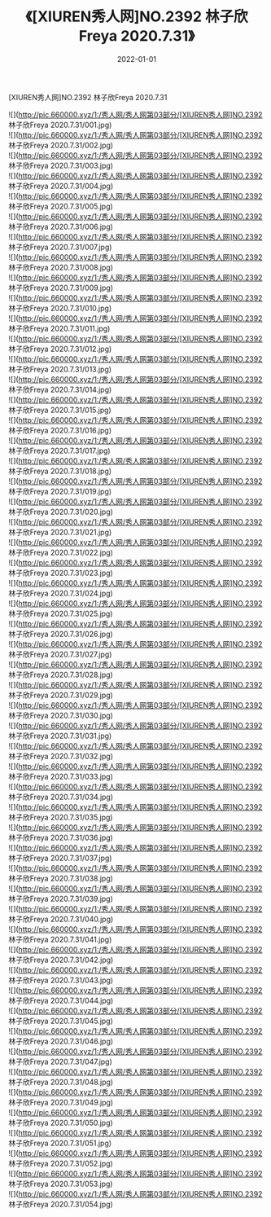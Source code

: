 ﻿---
layout: post
title:  《[XIUREN秀人网]NO.2392 林子欣Freya 2020.7.31》
date:   2022-01-01
img: http://pic.660000.xyz/1:/秀人网/秀人网第03部分/[XIUREN秀人网]NO.2392 林子欣Freya 2020.7.31/000.jpg
categories: [美女, 清纯, 唯美]
---

[XIUREN秀人网]NO.2392 林子欣Freya 2020.7.31

 ![](http://pic.660000.xyz/1:/秀人网/秀人网第03部分/[XIUREN秀人网]NO.2392 林子欣Freya 2020.7.31/001.jpg) <br>![](http://pic.660000.xyz/1:/秀人网/秀人网第03部分/[XIUREN秀人网]NO.2392 林子欣Freya 2020.7.31/002.jpg) <br>![](http://pic.660000.xyz/1:/秀人网/秀人网第03部分/[XIUREN秀人网]NO.2392 林子欣Freya 2020.7.31/003.jpg) <br>![](http://pic.660000.xyz/1:/秀人网/秀人网第03部分/[XIUREN秀人网]NO.2392 林子欣Freya 2020.7.31/004.jpg) <br>![](http://pic.660000.xyz/1:/秀人网/秀人网第03部分/[XIUREN秀人网]NO.2392 林子欣Freya 2020.7.31/005.jpg) <br>![](http://pic.660000.xyz/1:/秀人网/秀人网第03部分/[XIUREN秀人网]NO.2392 林子欣Freya 2020.7.31/006.jpg) <br>![](http://pic.660000.xyz/1:/秀人网/秀人网第03部分/[XIUREN秀人网]NO.2392 林子欣Freya 2020.7.31/007.jpg) <br>![](http://pic.660000.xyz/1:/秀人网/秀人网第03部分/[XIUREN秀人网]NO.2392 林子欣Freya 2020.7.31/008.jpg) <br>![](http://pic.660000.xyz/1:/秀人网/秀人网第03部分/[XIUREN秀人网]NO.2392 林子欣Freya 2020.7.31/009.jpg) <br>![](http://pic.660000.xyz/1:/秀人网/秀人网第03部分/[XIUREN秀人网]NO.2392 林子欣Freya 2020.7.31/010.jpg) <br>![](http://pic.660000.xyz/1:/秀人网/秀人网第03部分/[XIUREN秀人网]NO.2392 林子欣Freya 2020.7.31/011.jpg) <br>![](http://pic.660000.xyz/1:/秀人网/秀人网第03部分/[XIUREN秀人网]NO.2392 林子欣Freya 2020.7.31/012.jpg) <br>![](http://pic.660000.xyz/1:/秀人网/秀人网第03部分/[XIUREN秀人网]NO.2392 林子欣Freya 2020.7.31/013.jpg) <br>![](http://pic.660000.xyz/1:/秀人网/秀人网第03部分/[XIUREN秀人网]NO.2392 林子欣Freya 2020.7.31/014.jpg) <br>![](http://pic.660000.xyz/1:/秀人网/秀人网第03部分/[XIUREN秀人网]NO.2392 林子欣Freya 2020.7.31/015.jpg) <br>![](http://pic.660000.xyz/1:/秀人网/秀人网第03部分/[XIUREN秀人网]NO.2392 林子欣Freya 2020.7.31/016.jpg) <br>![](http://pic.660000.xyz/1:/秀人网/秀人网第03部分/[XIUREN秀人网]NO.2392 林子欣Freya 2020.7.31/017.jpg) <br>![](http://pic.660000.xyz/1:/秀人网/秀人网第03部分/[XIUREN秀人网]NO.2392 林子欣Freya 2020.7.31/018.jpg) <br>![](http://pic.660000.xyz/1:/秀人网/秀人网第03部分/[XIUREN秀人网]NO.2392 林子欣Freya 2020.7.31/019.jpg) <br>![](http://pic.660000.xyz/1:/秀人网/秀人网第03部分/[XIUREN秀人网]NO.2392 林子欣Freya 2020.7.31/020.jpg) <br>![](http://pic.660000.xyz/1:/秀人网/秀人网第03部分/[XIUREN秀人网]NO.2392 林子欣Freya 2020.7.31/021.jpg) <br>![](http://pic.660000.xyz/1:/秀人网/秀人网第03部分/[XIUREN秀人网]NO.2392 林子欣Freya 2020.7.31/022.jpg) <br>![](http://pic.660000.xyz/1:/秀人网/秀人网第03部分/[XIUREN秀人网]NO.2392 林子欣Freya 2020.7.31/023.jpg) <br>![](http://pic.660000.xyz/1:/秀人网/秀人网第03部分/[XIUREN秀人网]NO.2392 林子欣Freya 2020.7.31/024.jpg) <br>![](http://pic.660000.xyz/1:/秀人网/秀人网第03部分/[XIUREN秀人网]NO.2392 林子欣Freya 2020.7.31/025.jpg) <br>![](http://pic.660000.xyz/1:/秀人网/秀人网第03部分/[XIUREN秀人网]NO.2392 林子欣Freya 2020.7.31/026.jpg) <br>![](http://pic.660000.xyz/1:/秀人网/秀人网第03部分/[XIUREN秀人网]NO.2392 林子欣Freya 2020.7.31/027.jpg) <br>![](http://pic.660000.xyz/1:/秀人网/秀人网第03部分/[XIUREN秀人网]NO.2392 林子欣Freya 2020.7.31/028.jpg) <br>![](http://pic.660000.xyz/1:/秀人网/秀人网第03部分/[XIUREN秀人网]NO.2392 林子欣Freya 2020.7.31/029.jpg) <br>![](http://pic.660000.xyz/1:/秀人网/秀人网第03部分/[XIUREN秀人网]NO.2392 林子欣Freya 2020.7.31/030.jpg) <br>![](http://pic.660000.xyz/1:/秀人网/秀人网第03部分/[XIUREN秀人网]NO.2392 林子欣Freya 2020.7.31/031.jpg) <br>![](http://pic.660000.xyz/1:/秀人网/秀人网第03部分/[XIUREN秀人网]NO.2392 林子欣Freya 2020.7.31/032.jpg) <br>![](http://pic.660000.xyz/1:/秀人网/秀人网第03部分/[XIUREN秀人网]NO.2392 林子欣Freya 2020.7.31/033.jpg) <br>![](http://pic.660000.xyz/1:/秀人网/秀人网第03部分/[XIUREN秀人网]NO.2392 林子欣Freya 2020.7.31/034.jpg) <br>![](http://pic.660000.xyz/1:/秀人网/秀人网第03部分/[XIUREN秀人网]NO.2392 林子欣Freya 2020.7.31/035.jpg) <br>![](http://pic.660000.xyz/1:/秀人网/秀人网第03部分/[XIUREN秀人网]NO.2392 林子欣Freya 2020.7.31/036.jpg) <br>![](http://pic.660000.xyz/1:/秀人网/秀人网第03部分/[XIUREN秀人网]NO.2392 林子欣Freya 2020.7.31/037.jpg) <br>![](http://pic.660000.xyz/1:/秀人网/秀人网第03部分/[XIUREN秀人网]NO.2392 林子欣Freya 2020.7.31/038.jpg) <br>![](http://pic.660000.xyz/1:/秀人网/秀人网第03部分/[XIUREN秀人网]NO.2392 林子欣Freya 2020.7.31/039.jpg) <br>![](http://pic.660000.xyz/1:/秀人网/秀人网第03部分/[XIUREN秀人网]NO.2392 林子欣Freya 2020.7.31/040.jpg) <br>![](http://pic.660000.xyz/1:/秀人网/秀人网第03部分/[XIUREN秀人网]NO.2392 林子欣Freya 2020.7.31/041.jpg) <br>![](http://pic.660000.xyz/1:/秀人网/秀人网第03部分/[XIUREN秀人网]NO.2392 林子欣Freya 2020.7.31/042.jpg) <br>![](http://pic.660000.xyz/1:/秀人网/秀人网第03部分/[XIUREN秀人网]NO.2392 林子欣Freya 2020.7.31/043.jpg) <br>![](http://pic.660000.xyz/1:/秀人网/秀人网第03部分/[XIUREN秀人网]NO.2392 林子欣Freya 2020.7.31/044.jpg) <br>![](http://pic.660000.xyz/1:/秀人网/秀人网第03部分/[XIUREN秀人网]NO.2392 林子欣Freya 2020.7.31/045.jpg) <br>![](http://pic.660000.xyz/1:/秀人网/秀人网第03部分/[XIUREN秀人网]NO.2392 林子欣Freya 2020.7.31/046.jpg) <br>![](http://pic.660000.xyz/1:/秀人网/秀人网第03部分/[XIUREN秀人网]NO.2392 林子欣Freya 2020.7.31/047.jpg) <br>![](http://pic.660000.xyz/1:/秀人网/秀人网第03部分/[XIUREN秀人网]NO.2392 林子欣Freya 2020.7.31/048.jpg) <br>![](http://pic.660000.xyz/1:/秀人网/秀人网第03部分/[XIUREN秀人网]NO.2392 林子欣Freya 2020.7.31/049.jpg) <br>![](http://pic.660000.xyz/1:/秀人网/秀人网第03部分/[XIUREN秀人网]NO.2392 林子欣Freya 2020.7.31/050.jpg) <br>![](http://pic.660000.xyz/1:/秀人网/秀人网第03部分/[XIUREN秀人网]NO.2392 林子欣Freya 2020.7.31/051.jpg) <br>![](http://pic.660000.xyz/1:/秀人网/秀人网第03部分/[XIUREN秀人网]NO.2392 林子欣Freya 2020.7.31/052.jpg) <br>![](http://pic.660000.xyz/1:/秀人网/秀人网第03部分/[XIUREN秀人网]NO.2392 林子欣Freya 2020.7.31/053.jpg) <br>![](http://pic.660000.xyz/1:/秀人网/秀人网第03部分/[XIUREN秀人网]NO.2392 林子欣Freya 2020.7.31/054.jpg) <br>